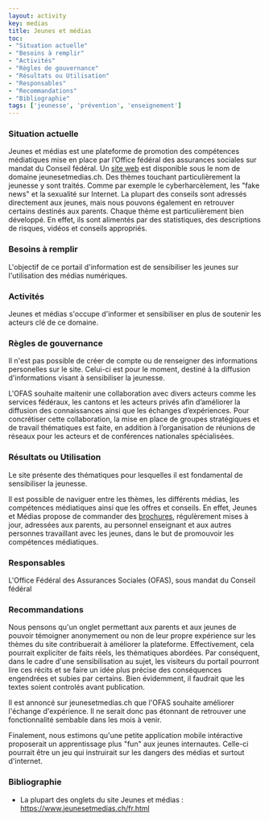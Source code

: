 ```yaml
---
layout: activity
key: medias
title: Jeunes et médias
toc:
- "Situation actuelle"
- "Besoins à remplir"
- "Activités"
- "Règles de gouvernance"
- "Résultats ou Utilisation"
- "Responsables"
- "Recommandations"
- "Bibliographie"
tags: ['jeunesse', 'prévention', 'enseignement']
---
```


### Situation actuelle

Jeunes et médias est une plateforme de promotion des compétences médiatiques mise en place par l’Office fédéral des assurances sociales sur mandat du Conseil fédéral. 
Un [site web](https://www.jeunesetmedias.ch/fr.html) est disponible sous le nom de domaine jeunesetmedias.ch. Des thèmes touchant particulièrement la jeunesse y sont traités. Comme par exemple le cyberharcèlement, les "fake news" et la sexualité sur Internet.
La plupart des conseils sont adressés directement aux jeunes, mais nous pouvons également en retrouver certains destinés aux parents. Chaque thème est particulièrement bien développé. En effet, ils sont alimentés par des statistiques, des descriptions de risques, vidéos et conseils appropriés.

### Besoins à remplir

L'objectif de ce portail d'information est de sensibiliser les jeunes sur l'utilisation des médias numériques.

### Activités

Jeunes et médias s'occupe d'informer et sensibiliser en plus de soutenir les acteurs clé de ce domaine.

### Règles de gouvernance

Il n'est pas possible de créer de compte ou de renseigner des informations personelles sur le site. Celui-ci est pour le moment, destiné à la diffusion d'informations visant à sensibiliser la jeunesse.

L'OFAS souhaite maitenir une collaboration avec divers acteurs comme les services fédéraux, les cantons et les acteurs privés afin d’améliorer la diffusion des connaissances ainsi que les échanges d’expériences.
Pour concrétiser cette collaboration, la mise en place de groupes stratégiques et de travail thématiques est faite, en addition à l’organisation de réunions de réseaux pour les acteurs et de conférences nationales spécialisées.

### Résultats ou Utilisation

Le site présente des thématiques pour lesquelles il est fondamental de sensibiliser la jeunesse.

Il est possible de naviguer entre les thèmes, les différents médias, les compétences médiatiques ainsi que les offres et conseils. 
En effet, Jeunes et Médias propose de commander des [brochures](https://www.jeunesetmedias.ch/fr/offres-conseils/commande-de-publications.html), régulèrement mises à jour, adressées aux parents, au personnel enseignant et aux autres personnes travaillant avec les jeunes, dans le but de promouvoir les compétences médiatiques.

### Responsables

L'Office Fédéral des Assurances Sociales (OFAS), sous mandat du Conseil fédéral

### Recommandations

Nous pensons qu'un onglet permettant aux parents et aux jeunes de pouvoir témoigner anonymement ou non de leur propre expérience sur les thèmes du site contribuerait à améliorer la plateforme. 
Effectivement, cela pourrait expliciter de faits réels, les thématiques abordées. Par conséquent, dans le cadre d'une sensibilisation au sujet, les visiteurs du portail pourront lire ces récits et se faire un idée plus précise des conséquences engendrées et subies par certains. 
Bien évidemment, il faudrait que les textes soient controlés avant publication.

Il est annoncé sur jeunesetmedias.ch que l'OFAS souhaite améliorer l'échange d'expérience. Il ne serait donc pas étonnant de retrouver une fonctionnalité sembable dans les mois à venir.

Finalement, nous estimons qu'une petite application mobile intéractive proposerait un apprentissage plus "fun" aux jeunes internautes. Celle-ci pourrait être un jeu qui instruirait sur les dangers des médias et surtout d'internet.

### Bibliographie

 - La plupart des onglets du site Jeunes et médias : https://www.jeunesetmedias.ch/fr.html

